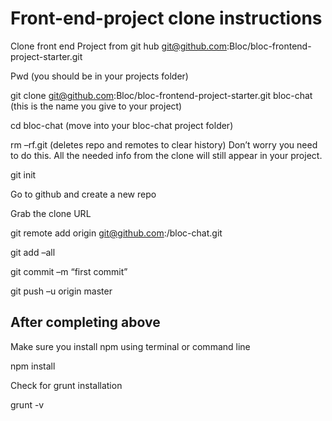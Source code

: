 # Front-end-project clone instructions

Clone front end Project from git hub     git@github.com:Bloc/bloc-frontend-project-starter.git

Pwd  (you should be in your projects folder)

git clone     git@github.com:Bloc/bloc-frontend-project-starter.git bloc-chat (this is the name you give to your project)

cd bloc-chat (move into your bloc-chat project folder)

rm –rf.git   (deletes repo and remotes to clear history) Don’t worry you need to do this. All the needed info from the clone will still appear in your project. 

git init 

Go to github and create a new repo

Grab the clone URL 

git remote add origin git@github.com:<user name>/bloc-chat.git 

git add –all

git commit –m “first commit”

git push –u origin master


## After completing above

Make sure you install npm using terminal or command line

npm install

Check for grunt installation

grunt -v


